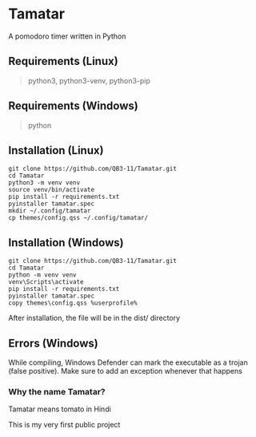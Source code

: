 # Tamatar

A pomodoro timer written in Python

## Requirements (Linux)
> python3, python3-venv, python3-pip

## Requirements (Windows)
> python

## Installation (Linux)
```
git clone https://github.com/QB3-11/Tamatar.git
cd Tamatar
python3 -m venv venv
source venv/bin/activate
pip install -r requirements.txt
pyinstaller tamatar.spec
mkdir ~/.config/tamatar 
cp themes/config.qss ~/.config/tamatar/
```

## Installation (Windows)
```
git clone https://github.com/QB3-11/Tamatar.git
cd Tamatar
python -m venv venv
venv\Scripts\activate
pip install -r requirements.txt
pyinstaller tamatar.spec
copy themes\config.qss %userprofile%
```

After installation, the file will be in the dist/ directory

## Errors (Windows)
While compiling, Windows Defender can mark the executable as a trojan (false positive).
Make sure to add an exception whenever that happens

### Why the name Tamatar?

Tamatar means tomato in Hindi

This is my very first public project
